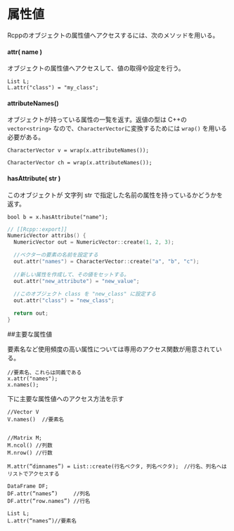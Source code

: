 # 属性値

Rcppのオブジェクトの属性値へアクセスするには、次のメソッドを用いる。

#### attr( name )

オブジェクトの属性値へアクセスして、値の取得や設定を行う。

```
List L;
L.attr("class") = "my_class";
```

#### attributeNames()

オブジェクトが持っている属性の一覧を返す。返値の型は C++の`vector<string>` なので、`CharacterVector`に変換するためには `wrap()` を用いる必要がある。

```
CharacterVector v = wrap(x.attributeNames());
```

```
CharacterVector ch = wrap(x.attributeNames());
```
#### hasAttribute( str )

このオブジェクトが 文字列 str で指定した名前の属性を持っているかどうかを返す。

```
bool b = x.hasAttribute("name");
```

```cpp
// [[Rcpp::export]]
NumericVector attribs() {
  NumericVector out = NumericVector::create(1, 2, 3);

  //ベクターの要素の名前を設定する
  out.attr("names") = CharacterVector::create("a", "b", "c");
  
  //新しい属性を作成して、その値をセットする。
  out.attr("new_attribute") = "new_value";
  
  //このオブジェクト class を "new_class" に設定する
  out.attr("class") = "new_class";

  return out;
}
```

##主要な属性値

要素名など使用頻度の高い属性については専用のアクセス関数が用意されている。

```
//要素名、これらは同義である
x.attr("names");
x.names();
```

下に主要な属性値へのアクセス方法を示す

```
//Vector V
V.names()  //要素名


//Matrix M;
M.ncol() //列数
M.nrow() //行数

M.attr(“dimnames”) = List::create(行名ベクタ, 列名ベクタ);　//行名、列名へはリストでアクセスする　

DataFrame DF;
DF.attr(“names”)     //列名
DF.attr(“row.names”) //行名

List L;
L.attr(“names”)//要素名
```


















